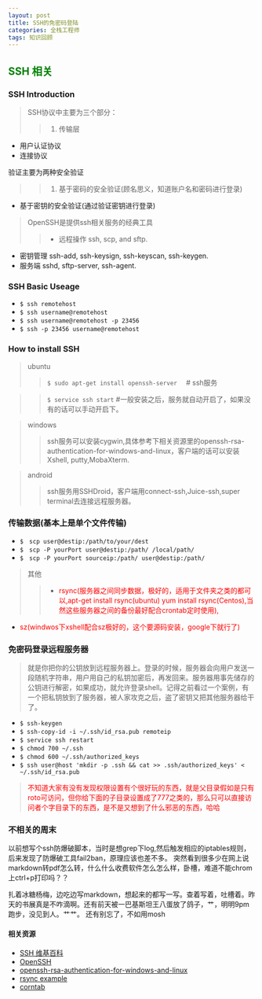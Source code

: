 ```yaml
---
layout: post
title: SSH的免密码登陆
categories: 全栈工程师
tags: 知识回顾
---
```

## <font color="green"> SSH 相关  </font>

### SSH Introduction

> SSH协议中主要为三个部分：
>> 1. 传输层
-	用户认证协议
-	连接协议
>
 验证主要为两种安全验证
 >>1. 基于密码的安全验证(顾名思义，知道账户名和密码进行登录)
 - 基于密钥的安全验证(通过验证密钥进行登录)

> OpenSSH是提供ssh相关服务的经典工具
>> * 远程操作 ssh, scp, and sftp.
* 密钥管理  ssh-add, ssh-keysign, ssh-keyscan,  ssh-keygen.
* 服务端 sshd, sftp-server,  ssh-agent.

### SSH Basic Useage 

* `$ ssh remotehost`
* `$ ssh username@remotehost`
* `$ ssh username@remotehost -p 23456`
* `$ ssh -p 23456 username@remotehost`



### How to install SSH
> ubuntu
>>	`$ sudo apt-get install openssh-server  ` # ssh服务

>>	`$ service ssh start`  #一般安装之后，服务就自动开启了，如果没有的话可以手动开启下。

> windows
>>ssh服务可以安装cygwin,具体参考下相关资源里的openssh-rsa-authentication-for-windows-and-linux，客户端的话可以安装Xshell, putty,MobaXterm.

> android
>>ssh服务用SSHDroid，客户端用connect-ssh,Juice-ssh,super terminal去连接远程服务器。
### 传输数据(基本上是单个文件传输)
* `$　scp user@destip:/path/to/your/dest`
* `$　scp -P yourPort user@destip:/path/ /local/path/`
* `$　scp -P yourPort sourceip:/path/ user@destip:/path/ `

> 其他
>>* <font color="red">rsync(服务器之间同步数据，极好的，适用于文件夹之类的都可以,apt-get install rsync(ubuntu) yum install rsync(Centos),当然这些服务器之间的备份最好配合crontab定时使用),
* sz(windwos下xshell配合sz极好的，这个要源码安装，google下就行了)</font>

### 免密码登录远程服务器
> 就是你把你的公钥放到远程服务器上。登录的时候，服务器会向用户发送一段随机字符串，用户用自己的私钥加密后，再发回来。服务器用事先储存的公钥进行解密，如果成功，就允许登录shell。记得之前看过一个案例，有一个把私钥放到了服务器，被人家攻克之后，盗了密钥又把其他服务器给干了。

>>
* `$ ssh-keygen`
* `$ ssh-copy-id -i ~/.ssh/id_rsa.pub remoteip`
* `$ service ssh restart`
* `$ chmod 700 ~/.ssh`
* `$ chmod 600 ~/.ssh/authorized_keys `
* `$ ssh user@host 'mkdir -p .ssh && cat >> .ssh/authorized_keys' < ~/.ssh/id_rsa.pub`

> <font color="red">不知道大家有没有发现权限设置有个很好玩的东西，就是父目录假如是只有roto可访问，但你给下面的子目录设置成了777之类的，那么只可以直接访问者个字目录下的东西，是不是又想到了什么邪恶的东西，哈哈</font>

### 不相关的周末
以前想写个ssh防爆破脚本，当时是想grep下log,然后触发相应的iptables规则，后来发现了防爆破工具fail2ban，原理应该也差不多。
突然看到很多少在网上说markdown转pdf怎么转，什么什么收费软件怎么怎么样，卧槽，难道不能chrom上ctrl+p打印吗？？


扎着冰糖杨梅，边吃边写markdown，想起来的都写一写。查着写着，吐槽着。昨天的书展真是不咋滴啊。还有前天被一巴基斯坦王八蛋放了鸽子，艹，明明9pm跑步，没见到人。艹艹。
还有别忘了，不如用mosh

#### 相关资源
* [SSH 维基百科](https://zh.wikipedia.org/wiki/Secure_Shell)
* [OpenSSH](http://www.openssh.org/) 
* [openssh-rsa-authentication-for-windows-and-linux](http://cects.com/openssh-rsa-authentication-for-windows-and-linux/)
* [rsync example](https://rsync.samba.org/examples.html)
* [corntab](http://www.cnblogs.com/peida/archive/2013/01/08/2850483.html)
